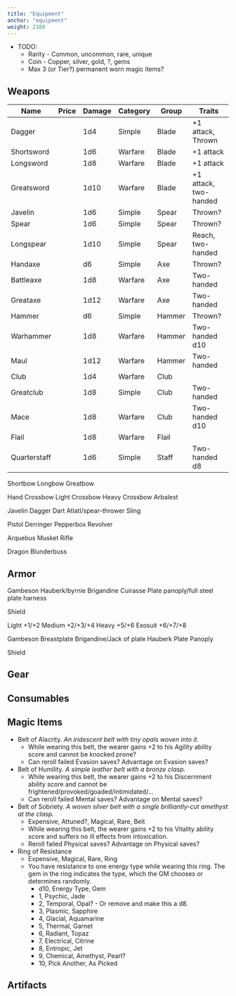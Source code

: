 ```yaml
---
title: "Equipment"
anchor: "equipment"
weight: 2100
---
```


- TODO:
  - Rarity - Common, uncommon, rare, unique
  - Coin - Copper, silver, gold, ?, gems
  - Max 3 (or Tier?) permanent worn magic items?

## Weapons

| Name       | Price | Damage | Category | Group   | Traits |
|------------|-------|--------|----------|---------|--------|
| Dagger     |       | 1d4    | Simple   | Blade   | +1 attack, Thrown |
| Shortsword |       | 1d6    | Warfare  | Blade   | +1 attack |
| Longsword  |       | 1d8    | Warfare  | Blade   | +1 attack |
| Greatsword |       | 1d10   | Warfare  | Blade   | +1 attack, two-handed |
| Javelin    |       | 1d6    | Simple   | Spear   | Thrown? |
| Spear      |       | 1d6    | Simple   | Spear   | Thrown? |
| Longspear  |       | 1d10   | Simple   | Spear   | Reach, two-handed |
| Handaxe    |       | d6     | Simple   | Axe     | Thrown? |
| Battleaxe  |       | 1d8    | Warfare  | Axe     | Two-handed |
| Greataxe   |       | 1d12   | Warfare  | Axe     | Two-handed |
| Hammer     |       | d6     | Simple   | Hammer  | Thrown? |
| Warhammer  |       | 1d8    | Warfare  | Hammer  | Two-handed d10 |
| Maul       |       | 1d12   | Warfare  | Hammer  | Two-handed |
| Club       |       | 1d4    | Warfare  | Club    |         |
| Greatclub  |       | 1d8    | Simple   | Club    | Two-handed |
| Mace       |       | 1d8    | Warfare  | Club    | Two-handed d10 |
| Flail      |       | 1d8    | Warfare  | Flail   |  |
| Quarterstaff |     | 1d6    | Simple   | Staff   | Two-handed d8 |

Shortbow
Longbow
Greatbow

Hand Crossbow
Light Crossbow
Heavy Crossbow
Arbalest

Javelin
Dagger
Dart
Atlatl/spear-thrower
Sling

Pistol
Derringer
Pepperbox
Revolver

Arquebus
Musket
Rifle

Dragon
Blunderbuss

## Armor

Gambeson
Hauberk/byrnie
Brigandine
Cuirasse
Plate panoply/full steel plate harness

Shield

Light +1/+2
Medium +2/+3/+4
Heavy +5/+6
Exosuit +6/+7/+8

Gambeson
Breastplate
Brigandine/Jack of plate
Hauberk
Plate
Panoply

Shield

## Gear

## Consumables

## Magic Items

- Belt of Alacrity. *An iridescent belt with tiny opals woven into it.*
  - While wearing this belt, the wearer gains +2 to his Agility ability score and cannot be knocked prone?
  - Can reroll failed Evasion saves? Advantage on Evasion saves?
- Belt of Humility. *A simple leather belt with a bronze clasp.*
  - While wearing this belt, the wearer gains +2 to his Discernment ability score and cannot be frightened/provoked/goaded/intimidated/...
  - Can reroll failed Mental saves? Advantage on Mental saves?
- Belt of Sobriety. *A woven silver belt with a single brilliantly-cut amethyst at the clasp.*
  - Expensive, Attuned?, Magical, Rare, Belt
  - While wearing this belt, the wearer gains +2 to his Vitality ability score and suffers no ill effects from intoxication.
  - Reroll failed Physical saves? Advantage on Physical saves?
- Ring of Resistance
  - Expensive, Magical, Rare, Ring
  - You have resistance to one energy type while wearing this ring. The gem in the ring indicates the type, which the GM chooses or determines randomly.
    - d10, Energy Type, Gem
    - 1, Psychic, Jade
    - 2, Temporal, Opal? - Or remove and make this a d8.
    - 3, Plasmic, Sapphire
    - 4, Glacial, Aquamarine
    - 5, Thermal, Garnet
    - 6, Radiant, Topaz
    - 7, Electrical, Citrine
    - 8, Entropic, Jet
    - 9, Chemical, Amethyst, Pearl?
    - 10, Pick Another, As Picked

## Artifacts
